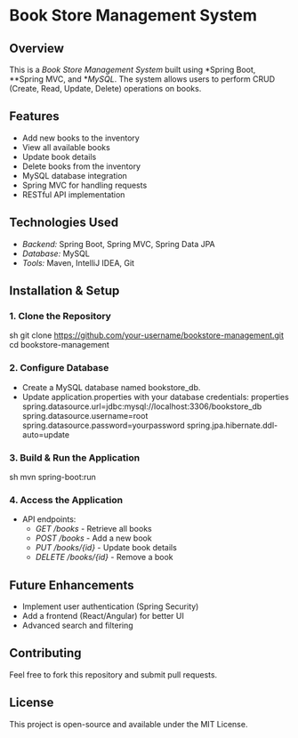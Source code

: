 # Book Store Management System

## Overview
This is a *Book Store Management System* built using *Spring Boot, **Spring MVC, and **MySQL*. The system allows users to perform CRUD (Create, Read, Update, Delete) operations on books.

## Features
- Add new books to the inventory
- View all available books
- Update book details
- Delete books from the inventory
- MySQL database integration
- Spring MVC for handling requests
- RESTful API implementation

## Technologies Used
- *Backend:* Spring Boot, Spring MVC, Spring Data JPA
- *Database:* MySQL
- *Tools:* Maven, IntelliJ IDEA, Git

## Installation & Setup

### 1. Clone the Repository
sh
git clone https://github.com/your-username/bookstore-management.git
cd bookstore-management


### 2. Configure Database
- Create a MySQL database named bookstore_db.
- Update application.properties with your database credentials:
properties
spring.datasource.url=jdbc:mysql://localhost:3306/bookstore_db
spring.datasource.username=root
spring.datasource.password=yourpassword
spring.jpa.hibernate.ddl-auto=update


### 3. Build & Run the Application
sh
mvn spring-boot:run


### 4. Access the Application
- API endpoints:
  - *GET /books* - Retrieve all books
  - *POST /books* - Add a new book
  - *PUT /books/{id}* - Update book details
  - *DELETE /books/{id}* - Remove a book

## Future Enhancements
- Implement user authentication (Spring Security)
- Add a frontend (React/Angular) for better UI
- Advanced search and filtering

## Contributing
Feel free to fork this repository and submit pull requests.

## License
This project is open-source and available under the MIT License.
